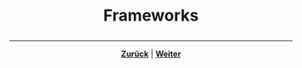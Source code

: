 # <p align="center">Frameworks</p>
<!-- Einleitung und Kapitel-Übersicht -->

---

<p align="center"><a href="/docs/06-entwicklung/05-java/README.md"><strong>Zurück</strong></a> | <a href="/docs/06-entwicklung/06-frameworks/01-nadoo_framework/README.md"><strong>Weiter</strong></a></p>